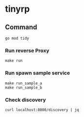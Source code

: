 # tinyrp



## Command

```
go mod tidy
```

### Run reverse Proxy
```shell
make run
```
### Run spawn sample service

```shell
make run_sample_a
make run_sample_b
```

### Check discovery
```shell
curl localhost:8000/discovery | jq
```